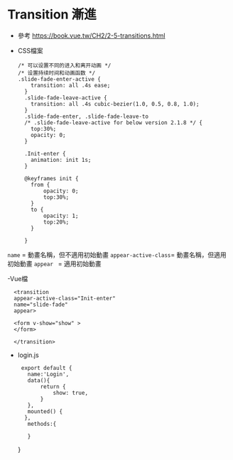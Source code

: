 # Transition 漸進

- 參考 https://book.vue.tw/CH2/2-5-transitions.html

- CSS檔案

      /* 可以设置不同的进入和离开动画 */
      /* 设置持续时间和动画函数 */
      .slide-fade-enter-active {
          transition: all .4s ease;
        }
        .slide-fade-leave-active {
          transition: all .4s cubic-bezier(1.0, 0.5, 0.8, 1.0);
        }
        .slide-fade-enter, .slide-fade-leave-to
        /* .slide-fade-leave-active for below version 2.1.8 */ {
          top:30%;
          opacity: 0;
        }

        .Init-enter {
          animation: init 1s;
        }

        @keyframes init {
          from {
              opacity: 0;
              top:30%;
          }
          to {
              opacity: 1;
              top:20%;
          }

        }

 `name` = 動畫名稱，但不適用初始動畫
 `appear-active-class`= 動畫名稱，但適用初始動畫
  `appear ` = 適用初始動畫

-Vue檔

      <transition
      appear-active-class="Init-enter"
      name="slide-fade" 
      appear>
      
      <form v-show="show" >
      </form>
      
      </transition>
      
      
      
 - login.js
  
        export default {
          name:'Login',
          data(){
              return {
                  show: true,
              }
          },
          mounted() {
         },
          methods:{

          }
      }
